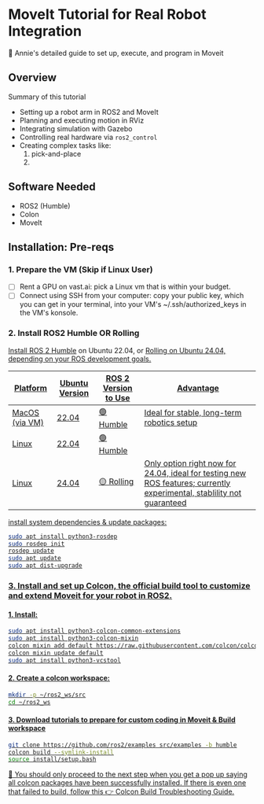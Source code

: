 # MoveIt Tutorial for Real Robot Integration

🚀 Annie's detailed guide to set up, execute, and program in Moveit 


## Overview

Summary of this tutorial
- Setting up a robot arm in ROS2 and MoveIt
- Planning and executing motion in RViz
- Integrating simulation with Gazebo
- Controlling real hardware via `ros2_control`
- Creating complex tasks like:
  1. pick-and-place
  2. 


## Software Needed

- ROS2 (Humble)
- Colon
- MoveIt 

## Installation: Pre-reqs

### 1. Prepare the VM (Skip if Linux User)
- [ ] Rent a GPU on vast.ai: pick a Linux vm that is within your budget.
- [ ] Connect using SSH from your computer: copy your public key, which you can get in your terminal, into your VM's ~/.ssh/authorized_keys in the VM's konsole. 

### 2. Install ROS2 Humble OR Rolling
<u> [Install ROS 2 Humble](https://docs.ros.org/en/humble/Installation/Ubuntu-Install-Debs.html)</u> on Ubuntu 22.04, or <u>[Rolling](https://docs.ros.org/en/rolling/Installation/Ubuntu-Install-Debs.html)<u> on Ubuntu 24.04, depending on your ROS development goals.

| Platform       | Ubuntu Version | ROS 2 Version to Use     | Advantage                          |
|----------------|----------------|---------------------------|--------------------------------|
| MacOS (via VM) | 22.04           | 🟢 Humble   | Ideal for stable, long-term robotics setup     |
| Linux    | 22.04           | 🟢 Humble    |                     |
| Linux    | 24.04           | 🟡 Rolling   | Only option right now for 24.04, ideal for testing new ROS features; currently experimental, stablility not guaranteed |

install system dependencies & update packages:
```bash
sudo apt install python3-rosdep
sudo rosdep init
rosdep update
sudo apt update
sudo apt dist-upgrade
```

### 3. Install and set up Colcon, the official build tool to customize and extend Moveit for your robot in ROS2.

#### 1. Install: 
```bash
sudo apt install python3-colcon-common-extensions
sudo apt install python3-colcon-mixin
colcon mixin add default https://raw.githubusercontent.com/colcon/colcon-mixin-repository/master/index.yaml
colcon mixin update default
sudo apt install python3-vcstool
```

#### 2. Create a colcon workspace:
```bash
mkdir -p ~/ros2_ws/src
cd ~/ros2_ws
```

#### 3. Download tutorials to prepare for custom coding in Moveit & Build workspace
```bash
git clone https://github.com/ros2/examples src/examples -b humble
colcon build --symlink-install
source install/setup.bash
```

🛑 You should only proceed to the next step when you get a pop up saying all colcon packages have been successfully installed. If there is even one that failed to build, follow this 👉 [Colcon Build Troubleshooting Guide](./Troubleshooting_colcon_build.md).




